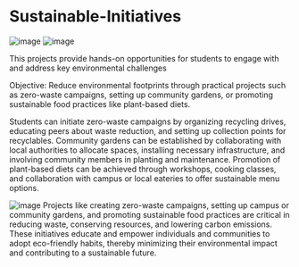# Sustainable-Initiatives
![image](https://github.com/user-attachments/assets/67e12a7b-92fb-45ce-81bf-757b55c2b08e)
![image](https://github.com/user-attachments/assets/88ea2959-1463-443f-9784-c33ed2931e46)

This projects provide hands-on opportunities for students to engage with and address key environmental challenges

Objective: Reduce environmental footprints through practical projects such as zero-waste campaigns, setting up community gardens, or promoting sustainable food practices like plant-based diets.

Students can initiate zero-waste campaigns by organizing recycling drives, educating peers about waste reduction, and setting up collection points for recyclables. Community gardens can be established by collaborating with local authorities to allocate spaces, installing necessary infrastructure, and involving community members in planting and maintenance. Promotion of plant-based diets can be achieved through workshops, cooking classes, and collaboration with campus or local eateries to offer sustainable menu options.

![image](https://github.com/user-attachments/assets/71ea0cac-2197-444b-88c0-25097722e3d6)
 Projects like creating zero-waste campaigns, setting up campus or community gardens, and promoting sustainable food practices are critical in reducing waste, conserving resources, and lowering carbon emissions. These initiatives educate and empower individuals and communities to adopt eco-friendly habits, thereby minimizing their environmental impact and contributing to a sustainable future.
